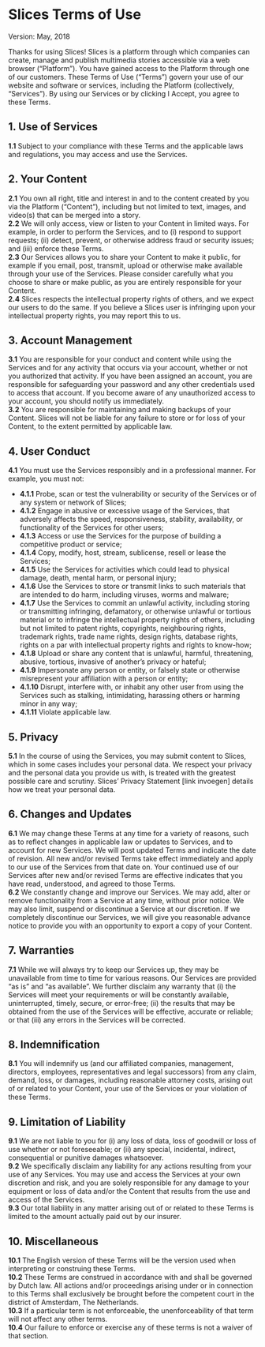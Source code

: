 # Slices Terms of Use 
Version: 	May, 2018

Thanks for using Slices! Slices is a platform through which companies can create, manage and publish multimedia stories accessible via a web browser (“Platform”). You have gained access to the Platform through one of our customers. These Terms of Use (“Terms”) govern your use of our website and software or services, including the Platform (collectively, “Services”). By using our Services or by clicking I Accept, you agree to these Terms. 

## 1. Use of Services
**1.1** Subject to your compliance with these Terms and the applicable laws and regulations, you may access and use the Services.

## 2. Your Content
**2.1** You own all right, title and interest in and to the content created by you via the Platform (“Content”), including but not limited to text, images, and video(s) that can be merged into a story.  
**2.2** We will only access, view or listen to your Content in limited ways. For example, in order to perform the Services, and to (i) respond to support requests; (ii) detect, prevent, or otherwise address fraud or security issues; and (iii) enforce these Terms.  
**2.3** Our Services allows you to share your Content to make it public, for example if you email, post, transmit, upload or otherwise make available through your use of the Services. Please consider carefully what you choose to share or make public, as you are entirely responsible for your Content.  
**2.4** Slices respects the intellectual property rights of others, and we expect our users to do the same. If you believe a Slices user is infringing upon your intellectual property rights, you may report this to us.

## 3. Account Management
**3.1** You are responsible for your conduct and content while using the Services and for any activity that occurs via your account, whether or not you authorized that activity. If you have been assigned an account, you are responsible for safeguarding your password and any other credentials used to access that account. If you become aware of any unauthorized access to your account, you should notify us immediately.  
**3.2** You are responsible for maintaining and making backups of your Content. Slices will not be liable for any failure to store or for loss of your Content, to the extent permitted by applicable law.

## 4. User Conduct
**4.1** You must use the Services responsibly and in a professional manner. For example, you must not:
- **4.1.1** Probe, scan or test the vulnerability or security of the Services or of any system or network of Slices;
- **4.1.2** Engage in abusive or excessive usage of the Services, that adversely affects the speed, responsiveness, stability, availability, or functionality of the Services for other users;
- **4.1.3** Access or use the Services for the purpose of building a competitive product or service;
- **4.1.4** Copy, modify, host, stream, sublicense, resell or lease the Services;
- **4.1.5** Use the Services for activities which could lead to physical damage, death, mental harm, or personal injury;
- **4.1.6** Use the Services to store or transmit links to such materials that are intended to do harm, including viruses, worms and malware;
- **4.1.7** Use the Services to commit an unlawful activity, including storing or transmitting infringing, defamatory, or otherwise unlawful or tortious material or to infringe the intellectual property rights of others, including but not limited to patent rights, copyrights, neighbouring rights, trademark rights, trade name rights, design rights, database rights, rights on a par with intellectual property rights and rights to know-how; 
- **4.1.8** Upload or share any content that is unlawful, harmful, threatening, abusive, tortious, invasive of another’s privacy or hateful;
- **4.1.9** Impersonate any person or entity, or falsely state or otherwise misrepresent your affiliation with a person or entity;
- **4.1.10** Disrupt, interfere with, or inhabit any other user from using the Services such as stalking, intimidating, harassing others or harming minor in any way;
- **4.1.11** Violate applicable law.

## 5. Privacy
**5.1**	In the course of using the Services, you may submit content to Slices, which in some cases includes your personal data. We respect your privacy and the personal data you provide us with, is treated with the greatest possible care and scrutiny. Slices’ Privacy Statement [link invoegen] details how we treat your personal data.

## 6. Changes and Updates
**6.1**	We may change these Terms at any time for a variety of reasons, such as to reflect changes in applicable law or updates to Services, and to account for new Services. We will post updated Terms and indicate the date of revision. All new and/or revised Terms take effect immediately and apply to our use of the Services from that date on. Your continued use of our Services after new and/or revised Terms are effective indicates that you have read, understood, and agreed to those Terms.  
**6.2**	We constantly change and improve our Services. We may add, alter or remove functionality from a Service at any time, without prior notice. We may also limit, suspend or discontinue a Service at our discretion. If we completely discontinue our Services, we will give you reasonable advance notice to provide you with an opportunity to export a copy of your Content. 

## 7. Warranties
**7.1**	While we will always try to keep our Services up, they may be unavailable from time to time for various reasons. Our Services are provided “as is” and “as available”. We further disclaim any warranty that (i) the Services will meet your requirements or will be constantly available, uninterrupted, timely, secure, or error-free; (ii) the results that may be obtained from the use of the Services will be effective, accurate or reliable; or that (iii) any errors in the Services will be corrected.

## 8. Indemnification
**8.1**	You will indemnify us (and our affiliated companies, management, directors, employees, representatives and legal successors) from any claim, demand, loss, or damages, including reasonable attorney costs, arising out of or related to your Content, your use of the Services or your violation of these Terms.

## 9. Limitation of Liability
**9.1**	We are not liable to you for (i) any loss of data, loss of goodwill or loss of use whether or not foreseeable; or (ii) any special, incidental, indirect, consequential or punitive damages whatsoever.  
**9.2**	We specifically disclaim any liability for any actions resulting from your use of any Services. You may use and access the Services at your own discretion and risk, and you are solely responsible for any damage to your equipment or loss of data and/or the Content that results from the use and access of the Services.  
**9.3**	Our total liability in any matter arising out of or related to these Terms is limited to the amount actually paid out by our insurer.

## 10. Miscellaneous 
**10.1** The English version of these Terms will be the version used when interpreting or construing these Terms.  
**10.2** These Terms are construed in accordance with and shall be governed by Dutch law. All actions and/or proceedings arising under or in connection to this Terms shall exclusively be brought before the competent court in the district of Amsterdam, The Netherlands.  
**10.3** If a particular term is not enforceable, the unenforceability of that term will not affect any other terms.  
**10.4** Our failure to enforce or exercise any of these terms is not a waiver of that section.
